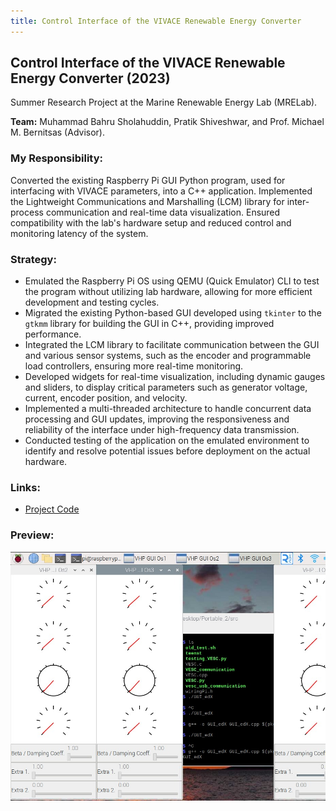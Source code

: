 ```yaml
---
title: Control Interface of the VIVACE Renewable Energy Converter
---
```


## Control Interface of the VIVACE Renewable Energy Converter (2023)

Summer Research Project at the Marine Renewable Energy Lab (MRELab).

**Team:** Muhammad Bahru Sholahuddin, Pratik Shiveshwar, and Prof. Michael M. Bernitsas (Advisor).

### My Responsibility:
Converted the existing Raspberry Pi GUI Python program, used for interfacing with VIVACE parameters, into a C++ application. Implemented the Lightweight Communications and Marshalling (LCM) library for inter-process communication and real-time data visualization. Ensured compatibility with the lab's hardware setup and reduced control and monitoring latency of the system.

### Strategy:
- Emulated the Raspberry Pi OS using QEMU (Quick Emulator) CLI to test the program without utilizing lab hardware, allowing for more efficient development and testing cycles.
- Migrated the existing Python-based GUI developed using `tkinter` to the `gtkmm` library for building the GUI in C++, providing improved performance.
- Integrated the LCM library to facilitate communication between the GUI and various sensor systems, such as the encoder and programmable load controllers, ensuring more real-time monitoring.
- Developed widgets for real-time visualization, including dynamic gauges and sliders, to display critical parameters such as generator voltage, current, encoder position, and velocity.
- Implemented a multi-threaded architecture to handle concurrent data processing and GUI updates, improving the responsiveness and reliability of the interface under high-frequency data transmission.
- Conducted testing of the application on the emulated environment to identify and resolve potential issues before deployment on the actual hardware.

### Links:
- [Project Code](https://drive.google.com/file/d/1mrszazPAsx-A8ybuW5P6sL-GKlr_77TC/view?usp=sharing)

### Preview:
![Control Interface of the VIVACE Renewable Energy Converter](../assets/img/project_vivaceGui.jpeg)


